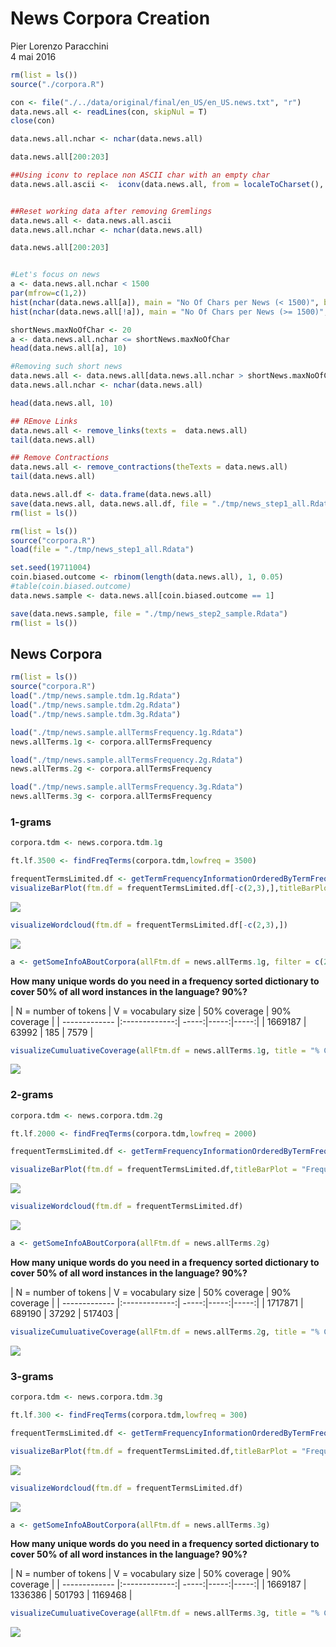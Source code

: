 # News Corpora Creation
Pier Lorenzo Paracchini  
4 mai 2016  




```r
rm(list = ls())
source("./corpora.R")

con <- file("./../data/original/final/en_US/en_US.news.txt", "r") 
data.news.all <- readLines(con, skipNul = T)
close(con)

data.news.all.nchar <- nchar(data.news.all)

data.news.all[200:203]

##Using iconv to replace non ASCII char with an empty char
data.news.all.ascii <-  iconv(data.news.all, from = localeToCharset(), to = "ASCII", "")


##Reset working data after removing Gremlings
data.news.all <- data.news.all.ascii
data.news.all.nchar <- nchar(data.news.all)

data.news.all[200:203]


#Let's focus on news
a <- data.news.all.nchar < 1500
par(mfrow=c(1,2))
hist(nchar(data.news.all[a]), main = "No Of Chars per News (< 1500)", breaks = 100, xlab = "no of characters")
hist(nchar(data.news.all[!a]), main = "No Of Chars per News (>= 1500)", breaks = 100, xlab = "no of characters")

shortNews.maxNoOfChar <- 20
a <- data.news.all.nchar <= shortNews.maxNoOfChar
head(data.news.all[a], 10)

#Removing such short news
data.news.all <- data.news.all[data.news.all.nchar > shortNews.maxNoOfChar]
data.news.all.nchar <- nchar(data.news.all)

head(data.news.all, 10)

## REmove Links
data.news.all <- remove_links(texts =  data.news.all)
tail(data.news.all)

## Remove Contractions
data.news.all <- remove_contractions(theTexts = data.news.all)
tail(data.news.all)

data.news.all.df <- data.frame(data.news.all)
save(data.news.all, data.news.all.df, file = "./tmp/news_step1_all.Rdata")
rm(list = ls())
```


```r
rm(list = ls())
source("corpora.R")
load(file = "./tmp/news_step1_all.Rdata")

set.seed(19711004)
coin.biased.outcome <- rbinom(length(data.news.all), 1, 0.05)
#table(coin.biased.outcome)
data.news.sample <- data.news.all[coin.biased.outcome == 1]

save(data.news.sample, file = "./tmp/news_step2_sample.Rdata")
rm(list = ls())
```





## News Corpora


```r
rm(list = ls())
source("corpora.R")
load("./tmp/news.sample.tdm.1g.Rdata")
load("./tmp/news.sample.tdm.2g.Rdata")
load("./tmp/news.sample.tdm.3g.Rdata")

load("./tmp/news.sample.allTermsFrequency.1g.Rdata")
news.allTerms.1g <- corpora.allTermsFrequency

load("./tmp/news.sample.allTermsFrequency.2g.Rdata")
news.allTerms.2g <- corpora.allTermsFrequency

load("./tmp/news.sample.allTermsFrequency.3g.Rdata")
news.allTerms.3g <- corpora.allTermsFrequency
```

### 1-grams


```r
corpora.tdm <- news.corpora.tdm.1g

ft.lf.3500 <- findFreqTerms(corpora.tdm,lowfreq = 3500)

frequentTermsLimited.df <- getTermFrequencyInformationOrderedByTermFrequency(corpora.tdm, 3500)
visualizeBarPlot(ftm.df = frequentTermsLimited.df[-c(2,3),],titleBarPlot = "Frequent 1-grams")
```

![](02_02_NewsCorporaSample_1_files/figure-html/visualizeNewsData_1g-1.png)<!-- -->

```r
visualizeWordcloud(ftm.df = frequentTermsLimited.df[-c(2,3),])
```

![](02_02_NewsCorporaSample_1_files/figure-html/visualizeNewsData_1g-2.png)<!-- -->

```r
a <- getSomeInfoABoutCorpora(allFtm.df = news.allTerms.1g, filter = c(2,3))
```

__How many unique words do you need in a frequency sorted dictionary to cover 50% of all word instances in the language? 90%?__

| N = number of tokens | V = vocabulary size | 50% coverage | 90% coverage |
| ------------- |:-------------:| -----:|-----:|-----:|
| 1669187 | 63992 | 185 | 7579 |


```r
visualizeCumuluativeCoverage(allFtm.df = news.allTerms.1g, title = "% Coverage By no of Unique Words (1-grams)", filter = c(2,3))
```

![](02_02_NewsCorporaSample_1_files/figure-html/unnamed-chunk-1-1.png)<!-- -->

### 2-grams


```r
corpora.tdm <- news.corpora.tdm.2g

ft.lf.2000 <- findFreqTerms(corpora.tdm,lowfreq = 2000)

frequentTermsLimited.df <- getTermFrequencyInformationOrderedByTermFrequency(corpora.tdm, 2000)

visualizeBarPlot(ftm.df = frequentTermsLimited.df,titleBarPlot = "Frequent 2-grams")
```

![](02_02_NewsCorporaSample_1_files/figure-html/visualizeNewsData_2g-1.png)<!-- -->

```r
visualizeWordcloud(ftm.df = frequentTermsLimited.df)
```

![](02_02_NewsCorporaSample_1_files/figure-html/visualizeNewsData_2g-2.png)<!-- -->

```r
a <- getSomeInfoABoutCorpora(allFtm.df = news.allTerms.2g)
```

__How many unique words do you need in a frequency sorted dictionary to cover 50% of all word instances in the language? 90%?__

| N = number of tokens | V = vocabulary size | 50% coverage | 90% coverage |
| ------------- |:-------------:| -----:|-----:|-----:|
| 1717871 | 689190 | 37292 | 517403 |



```r
visualizeCumuluativeCoverage(allFtm.df = news.allTerms.2g, title = "% Coverage By no of Unique Words  (2-grams)")
```

![](02_02_NewsCorporaSample_1_files/figure-html/unnamed-chunk-2-1.png)<!-- -->

### 3-grams


```r
corpora.tdm <- news.corpora.tdm.3g

ft.lf.300 <- findFreqTerms(corpora.tdm,lowfreq = 300)

frequentTermsLimited.df <- getTermFrequencyInformationOrderedByTermFrequency(corpora.tdm, 300)

visualizeBarPlot(ftm.df = frequentTermsLimited.df,titleBarPlot = "Frequent 3-grams")
```

![](02_02_NewsCorporaSample_1_files/figure-html/visualizeNewsData_3g-1.png)<!-- -->

```r
visualizeWordcloud(ftm.df = frequentTermsLimited.df)
```

![](02_02_NewsCorporaSample_1_files/figure-html/visualizeNewsData_3g-2.png)<!-- -->

```r
a <- getSomeInfoABoutCorpora(allFtm.df = news.allTerms.3g)
```

__How many unique words do you need in a frequency sorted dictionary to cover 50% of all word instances in the language? 90%?__

| N = number of tokens | V = vocabulary size | 50% coverage | 90% coverage |
| ------------- |:-------------:| -----:|-----:|-----:|
| 1669187 | 1336386 | 501793 | 1169468 |



```r
visualizeCumuluativeCoverage(allFtm.df = news.allTerms.3g, title = "% Coverage By no of Unique Words (3-grams)")
```

![](02_02_NewsCorporaSample_1_files/figure-html/unnamed-chunk-3-1.png)<!-- -->
